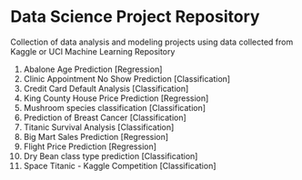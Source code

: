 # Data Science Project Repository

Collection of data analysis and modeling projects using data collected from Kaggle or UCI Machine Learning Repository

1. Abalone Age Prediction [Regression]
2. Clinic Appointment No Show Prediction [Classification]
3. Credit Card Default Analysis [Classification]
4. King County House Price Prediction [Regression]
5. Mushroom species classification [Classification]
6. Prediction of Breast Cancer [Classification]
7. Titanic Survival Analysis [Classification]
8. Big Mart Sales Prediction [Regression]
9. Flight Price Prediction [Regression]
10. Dry Bean class type prediction [Classification]
11. Space Titanic - Kaggle Competition [Classification]
